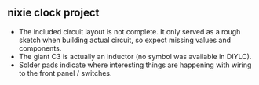 nixie clock project
-------------------

- The included circuit layout is not complete.
It only served as a rough sketch when building actual circuit, so expect missing values and components.
- The giant C3 is actually an inductor (no symbol was available in DIYLC).
- Solder pads indicate where interesting things are happening with wiring to the front panel / switches.
